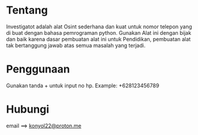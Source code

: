 # Tentang
Investigatot adalah alat Osint sederhana dan kuat untuk nomor telepon yang di buat dengan bahasa pemrograman python.
Gunakan Alat ini dengan bijak dan baik karena dasar pembuatan alat ini untuk Pendidikan, pembuatan alat tak bertanggung jawab atas semua masalah yang terjadi.

# Penggunaan
Gunakan tanda + untuk input no hp. Example: +628123456789

# Hubungi
email ==> konyol22@proton.me
